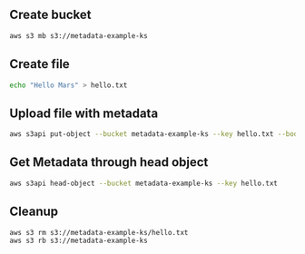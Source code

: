 
## Create bucket
```sh
aws s3 mb s3://metadata-example-ks
```

## Create file
```sh
echo "Hello Mars" > hello.txt
```

## Upload file with metadata
```sh
aws s3api put-object --bucket metadata-example-ks --key hello.txt --body hello.txt --metadata Planet=Mars
```

## Get Metadata through head object

```sh
aws s3api head-object --bucket metadata-example-ks --key hello.txt
```

## Cleanup
```sh
aws s3 rm s3://metadata-example-ks/hello.txt
aws s3 rb s3://metadata-example-ks
```